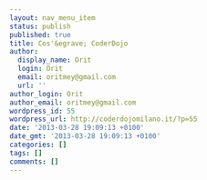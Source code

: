 ```yaml
---
layout: nav_menu_item
status: publish
published: true
title: Cos'&egrave; CoderDojo
author:
  display_name: Orit
  login: Orit
  email: oritmey@gmail.com
  url: ''
author_login: Orit
author_email: oritmey@gmail.com
wordpress_id: 55
wordpress_url: http://coderdojomilano.it/?p=55
date: '2013-03-28 19:09:13 +0100'
date_gmt: '2013-03-28 19:09:13 +0100'
categories: []
tags: []
comments: []
---
```


